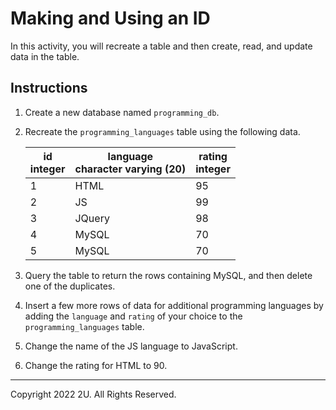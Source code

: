 # Making and Using an ID

In this activity, you will recreate a table and then create, read, and update data in the table.

## Instructions

1. Create a new database named `programming_db`. 

2. Recreate the `programming_languages` table using the following data.

    | id<br>integer | language<br>character varying (20) | rating<br>integer |
    |----|----|----|
    | 1 | HTML | 95 |
    | 2 | JS | 99 |
    | 3 | JQuery | 98 |
    | 4 | MySQL | 70 |
    | 5 | MySQL | 70 |

3. Query the table to return the rows containing MySQL, and then delete one of the duplicates.

4. Insert a few more rows of data for additional programming languages by adding the `language` and `rating` of your choice to the `programming_languages` table.

5. Change the name of the JS language to JavaScript.

6. Change the rating for HTML to 90.

---

Copyright 2022 2U. All Rights Reserved.